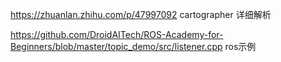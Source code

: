 https://zhuanlan.zhihu.com/p/47997092  cartographer 详细解析

https://github.com/DroidAITech/ROS-Academy-for-Beginners/blob/master/topic_demo/src/listener.cpp ros示例
